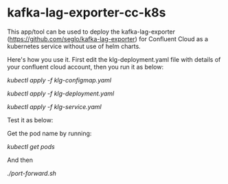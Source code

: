 # kafka-lag-exporter-cc-k8s
This app/tool can be used to deploy the kafka-lag-exporter (https://github.com/seglo/kafka-lag-exporter) for Confluent Cloud as a kubernetes service without use of helm charts.

Here's how you use it. First edit the klg-deployment.yaml file with details of your confluent cloud account, then you run it as below:

_kubectl apply -f klg-configmap.yaml_

_kubectl apply -f klg-deployment.yaml_

_kubectl apply -f klg-service.yaml_


Test it as below:

Get the pod name by running:

_kubectl get pods_

And then

_./port-forward.sh <your pod name>_
